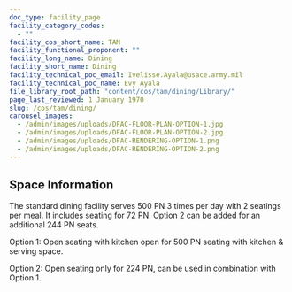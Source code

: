 ```yaml
---
doc_type: facility_page
facility_category_codes:
  - ""
facility_cos_short_name: TAM
facility_functional_proponent: ""
facility_long_name: Dining
facility_short_name: Dining
facility_technical_poc_email: Ivelisse.Ayala@usace.army.mil
facility_technical_poc_name: Evy Ayala
file_library_root_path: "content/cos/tam/dining/Library/"
page_last_reviewed: 1 January 1970
slug: /cos/tam/dining/
carousel_images:
  - /admin/images/uploads/DFAC-FLOOR-PLAN-OPTION-1.jpg
  - /admin/images/uploads/DFAC-FLOOR-PLAN-OPTION-2.jpg
  - /admin/images/uploads/DFAC-RENDERING-OPTION-1.png
  - /admin/images/uploads/DFAC-RENDERING-OPTION-2.png
---
```


## Space Information

The standard dining facility serves 500 PN 3 times per day with 2 seatings per meal. It includes seating for 72 PN. Option 2 can be added for an additional 244 PN seats.

Option 1: Open seating with kitchen open for 500 PN seating with kitchen & serving space.

Option 2: Open seating only for 224 PN, can be used in combination with Option 1.

<!-- ## Envelope Variations by Space Function -->
